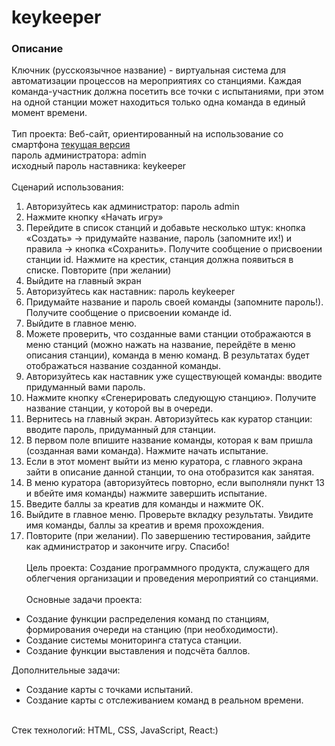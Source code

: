 # keykeeper
### Описание
 Ключник (русскоязычное название) - виртуальная система для автоматизации процессов на мероприятиях со станциями. Каждая команда-участник должна посетить все точки с испытаниями, при этом на одной станции может находиться только одна команда в единый момент времени.
\
\
Тип проекта: Веб-сайт, ориентированный на использование со смартфона
[текущая версия](https://cnehle.github.io/keykeeper/)
\
пароль администратора: admin
\
исходный пароль наставника: keykeeper
\
\
Сценарий использования:
1. Авторизуйтесь как администратор: пароль admin
2. Нажмите кнопку «Начать игру»
3. Перейдите в список станций и добавьте несколько штук: кнопка «Создать» -> придумайте название, пароль (запомните их!) и правила -> кнопка «Сохранить». Получите сообщение о присвоении станции id. Нажмите на крестик, станция должна появиться в списке. Повторите (при желании)
4. Выйдите на главный экран
5. Авторизуйтесь как наставник: пароль keykeeper
6. Придумайте название и пароль своей команды (запомните пароль!). Получите сообщение о присвоении команде id.
7. Выйдите в главное меню.
8. Можете проверить, что созданные вами станции отображаются в меню станций (можно нажать на название, перейдёте в меню описания станции), команда в меню команд. В результатах будет отображаться название созданной команды.
9. Авторизуйтесь как наставник уже существующей команды: вводите придуманный вами пароль.
10. Нажмите кнопку «Сгенерировать следующую станцию». Получите название станции, у которой вы в очереди.
11. Вернитесь на главный экран. Авторизуйтесь как куратор станции: вводите пароль, придуманный для станции.
12. В первом поле впишите название команды, которая к вам пришла (созданная вами команда). Нажмите начать испытание.
13. Если в этот момент выйти из меню куратора, с главного экрана зайти в описание данной станции, то она отобразится как занятая.
14. В меню куратора (авторизуйтесь повторно, если выполняли пункт 13 и вбейте имя команды) нажмите завершить испытание.
15. Введите баллы за креатив для команды и нажмите ОК.
16. Выйдите в главное меню. Проверьте вкладку результаты. Увидите имя команды, баллы за креатив и время прохождения.
17. Повторите (при желании). По завершению тестирования, зайдите как администратор и закончите игру. Спасибо!
\
\
Цель проекта: Создание программного продукта, служащего для облегчения организации и проведения мероприятий со станциями.\
\
Основные задачи проекта: 
- Создание функции распределения команд по станциям, формирования очереди на станцию (при необходимости).
- Создание системы мониторинга статуса станции.
- Создание функции выставления и подсчёта баллов.

Дополнительные задачи:
- Создание карты с точками испытаний.
- Создание карты с отслеживанием команд в реальном времени.

\
Стек технологий: HTML, CSS, JavaScript, React:)

